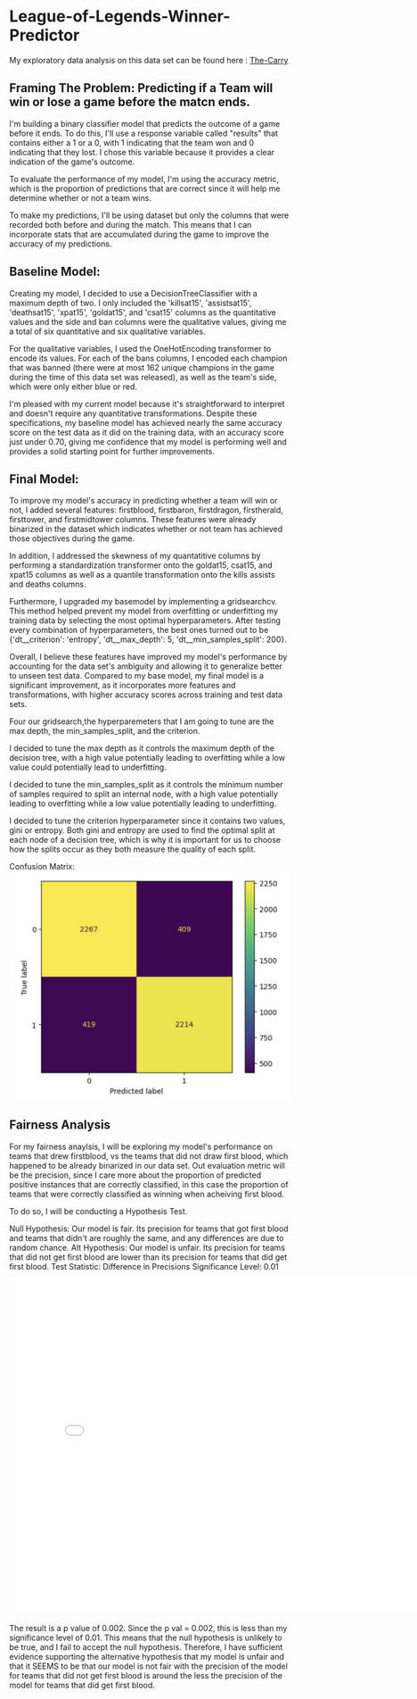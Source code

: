 # League-of-Legends-Winner-Predictor
My exploratory data analysis on this data set can be found here : [The-Carry](https://ndxdxd.github.io/The-Carry/)

## Framing The Problem: Predicting if a Team will win or lose a game before the matcn ends.
I'm building a binary classifier model that predicts the outcome of a game before it ends. To do this, I'll use a response variable called "results" that contains either a 1 or a 0, with 1 indicating that the team won and 0 indicating that they lost. I chose this variable because it provides a clear indication of the game's outcome.

To evaluate the performance of my model, I'm using the accuracy metric, which is the proportion of predictions that are correct since it will help me determine whether or not a team wins.

To make my predictions, I'll be using dataset but only the columns that were recorded both before and during the match. This means that I can incorporate stats that are accumulated during the game to improve the accuracy of my predictions. 

## Baseline Model:
Creating my model, I decided to use a DecisionTreeClassifier with a maximum depth of two. I only included the 'killsat15', 'assistsat15', 'deathsat15', 'xpat15', 'goldat15', and 'csat15' columns as the quantitative values and the side and ban columns were the qualitative values, giving me a total of six quantitative and six qualitative variables. 

For the qualitative variables, I used the OneHotEncoding transformer to encode its values. For each of the bans columns, I encoded each champion that was banned (there were at most 162 unique champions in the game during the time of this data set was released), as well as the team's side, which were only either blue or red.

I'm pleased with my current model because it's straightforward to interpret and doesn't require any quantitative transformations. Despite these specifications, my baseline model has achieved nearly the same accuracy score on the test data as it did on the training data, with an accuracy score just under 0.70, giving me confidence that my model is performing well and provides a solid starting point for further improvements.

## Final Model:
To improve my model's accuracy in predicting whether a team will win or not, I added several features: firstblood, firstbaron, firstdragon, firstherald, firsttower, and firstmidtower columns. These features were already binarized in the dataset which indicates whether or not team has achieved those objectives during the game.

In addition, I addressed the skewness of my quantatitive columns by performing a standardization transformer onto the goldat15, csat15, and xpat15 columns as well as a quantile transformation onto the kills assists and deaths columns.

Furthermore, I upgraded my basemodel by implementing a gridsearchcv. This method helped prevent my model from overfitting or underfitting my training data by selecting the most optimal hyperparameters. After testing every combination of hyperparameters, the best ones turned out to be {'dt__criterion': 'entropy', 'dt__max_depth': 5, 'dt__min_samples_split': 200}.

Overall, I believe these features have improved my model's performance by accounting for the data set's ambiguity and allowing it to generalize better to unseen test data. Compared to my base model, my final model is a significant improvement, as it incorporates more features and transformations, with higher accuracy scores across training and test data sets.

Four our gridsearch,the hyperparemeters that I am going to tune are the max depth, the min_samples_split, and the criterion.

I decided to tune the max depth as it controls the maximum depth of the decision tree, with a high value potentially leading to overfitting while a low value could potentially lead to underfitting.

I decided to tune the min_samples_split as it controls the minimum number of samples required to split an internal node, with a high value potentially leading to overfitting while a low value potentially leading to underfitting.

I decided to tune the criterion hyperparameter since it contains two values, gini or entropy. Both gini and entropy are used to find the optimal split at each node of a decision tree, which is why it is important for us to choose how the splits occur as they both measure the quality of each split.

Confusion Matrix:
![Confusion Matrix](assets/confusionmatrix.png)

## Fairness Analysis
For my fairness anaylsis, I will be exploring my model's performance on teams that drew firstblood, vs the teams that did not draw first blood, which happened to be already binarized in our data set. Out evaluation metric will be the precision, since I care more about the proportion of predicted positive instances that are correctly classified, in this case the proportion of teams that were correctly classified as winning when acheiving first blood.

To do so, I will be conducting a Hypothesis Test.

Null Hypothesis: Our model is fair. Its precision for teams that got first blood and teams that didn't are roughly the same, and any differences are due to random chance.
Alt Hypothesis:  Our model is unfair. Its precision for teams that did not get first blood are lower than its precision for teams that did get first blood.
Test Statistic: Difference in Precisions
Significance Level: 0.01

<iframe src="assets/diffinprecision.html" width=800 height=600 frameBorder=0></iframe>

The result is a p value of 0.002.
Since the p val = 0.002, this is less than my significance level of 0.01. This means that the null hypothesis is unlikely to be true, and I fail to accept the null hypothesis. Therefore, I have sufficient evidence supporting the alternative hypothesis that my model is unfair and that it SEEMS to be that our model is not fair with the precision of the model for teams that did not get first blood is around the less the precision of the model for teams that did get first blood.

